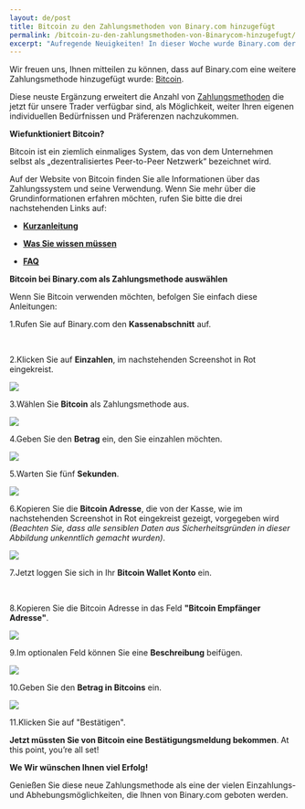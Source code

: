 ```yaml
---
layout: de/post
title: Bitcoin zu den Zahlungsmethoden von Binary.com hinzugefügt
permalink: /bitcoin-zu-den-zahlungsmethoden-von-Binarycom-hinzugefugt/ 
excerpt: "Aufregende Neuigkeiten! In dieser Woche wurde Binary.com der erste Preis in der Kategorie Finanzwettenanbieter in der prestigeträchtigen 2015 EGR Operator Awards Ceremony die in London stattfand, verliehen."  
---
```



Wir freuen uns, Ihnen mitteilen zu können, dass auf Binary.com eine weitere Zahlungsmethode hinzugefügt wurde: [Bitcoin](https://bitcoin.org/en/). 

Diese neuste Ergänzung erweitert die Anzahl von  [Zahlungsmethoden](http://bit.ly/1lOK1nY) die jetzt für unsere Trader verfügbar sind, als Möglichkeit, weiter Ihren eigenen individuellen Bedürfnissen und Präferenzen nachzukommen.


**Wiefunktioniert Bitcoin?**

Bitcoin ist ein ziemlich einmaliges System, das von dem Unternehmen selbst als „dezentralisiertes Peer-to-Peer Netzwerk“ bezeichnet wird.

Auf der Website von Bitcoin finden Sie alle Informationen über das Zahlungssystem und seine Verwendung. Wenn Sie mehr über die Grundinformationen erfahren möchten, rufen Sie bitte die drei nachstehenden Links auf:


+ [**Kurzanleitung**](https://bitcoin.org/en/getting-started)

+ [**Was Sie wissen müssen**](https://bitcoin.org/en/you-need-to-know)

+ [**FAQ**](https://bitcoin.org/en/faq)


**Bitcoin bei Binary.com als Zahlungsmethode auswählen**

Wenn Sie Bitcoin verwenden möchten, befolgen Sie einfach diese Anleitungen:

1.Rufen Sie auf Binary.com den **Kassenabschnitt** auf.

<br>

2.Klicken Sie auf **Einzahlen**, im nachstehenden Screenshot in Rot eingekreist.

![](/images/Picture1.png)

3.Wählen Sie **Bitcoin** als Zahlungsmethode aus.

![](/images/Picture2.png)

4.Geben Sie den **Betrag** ein, den Sie einzahlen möchten.

![](/images/Picture3.png)

5.Warten Sie fünf **Sekunden**.

![](/images/Picture4.png)

6.Kopieren Sie die **Bitcoin Adresse**, die von der Kasse, wie im nachstehenden Screenshot in Rot eingekreist gezeigt, vorgegeben wird *(Beachten Sie, dass alle sensiblen Daten aus Sicherheitsgründen in dieser Abbildung unkenntlich gemacht wurden)*.


![](/images/Picture5.png)

7.Jetzt loggen Sie sich in Ihr **Bitcoin Wallet Konto** ein.

<br>

8.Kopieren Sie die Bitcoin Adresse in das Feld **"Bitcoin Empfänger Adresse"**.


![](/images/Picture6.png)

9.Im optionalen Feld können Sie eine **Beschreibung** beifügen.

![](/images/Picture7.png)

10.Geben Sie den **Betrag in Bitcoins** ein.

![](/images/Picture8.png)

11.Klicken Sie auf "Bestätigen".

**Jetzt müssten Sie von Bitcoin eine Bestätigungsmeldung bekommen**.  At this point, you’re all set!

**We Wir wünschen Ihnen viel Erfolg!**

Genießen Sie diese neue Zahlungsmethode als eine der vielen Einzahlungs- und Abhebungsmöglichkeiten, die Ihnen von Binary.com geboten werden.








